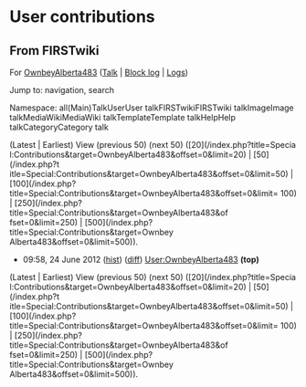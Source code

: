 # User contributions

## From FIRSTwiki

For [OwnbeyAlberta483](User:OwnbeyAlberta483 "User:OwnbeyAlberta483") ([Talk](/index.php?title=User_talk:OwnbeyAlberta483&action=edit "User
talk:OwnbeyAlberta483") | [Block log](/index.php?title=Special:Log&type=block&page=User:OwnbeyAlberta483 "Special:Log") | [Logs](/index.php?title=Special:Log&user=OwnbeyAlberta483 "Special:Log"))

Jump to: navigation, search

Namespace: all(Main)TalkUserUser talkFIRSTwikiFIRSTwiki talkImageImage talkMediaWikiMediaWiki talkTemplateTemplate talkHelpHelp talkCategoryCategory talk

(Latest | Earliest) View (previous 50) (next 50) ([20](/index.php?title=Specia
l:Contributions&target=OwnbeyAlberta483&offset=0&limit=20) | [50](/index.php?t
itle=Special:Contributions&target=OwnbeyAlberta483&offset=0&limit=50) | [100](/index.php?title=Special:Contributions&target=OwnbeyAlberta483&offset=0&limit=
100) | [250](/index.php?title=Special:Contributions&target=OwnbeyAlberta483&of
fset=0&limit=250) | [500](/index.php?title=Special:Contributions&target=Ownbey
Alberta483&offset=0&limit=500)).

- 09:58, 24 June 2012 ([hist](/index.php?title=User:OwnbeyAlberta483&action=history "User:OwnbeyAlberta483")) ([diff](/index.php?title=User:OwnbeyAlberta483&diff=prev&oldid=165098 "User:OwnbeyAlberta483")) [User:OwnbeyAlberta483](User:OwnbeyAlberta483 "User:OwnbeyAlberta483") **(top)**

(Latest | Earliest) View (previous 50) (next 50) ([20](/index.php?title=Specia
l:Contributions&target=OwnbeyAlberta483&offset=0&limit=20) | [50](/index.php?t
itle=Special:Contributions&target=OwnbeyAlberta483&offset=0&limit=50) | [100](/index.php?title=Special:Contributions&target=OwnbeyAlberta483&offset=0&limit=
100) | [250](/index.php?title=Special:Contributions&target=OwnbeyAlberta483&of
fset=0&limit=250) | [500](/index.php?title=Special:Contributions&target=Ownbey
Alberta483&offset=0&limit=500)).
